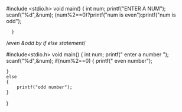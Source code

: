 #include <stdio.h>
void main()
{
    int num;
    printf("ENTER A NUM");
    scanf("%d",&num);
    (num%2==0)?printf("num is even"):printf("num is odd");
    
      }

/*even &odd by if else statement*/

#include<stdio.h>
void main()
{
    int num;
    printf(" enter a number ");
    scanf("%d",&num);
    if(num%2==0)
    {
        printf(" even number");
        
    }
    else
    {
        printf("odd number");
    }
}
